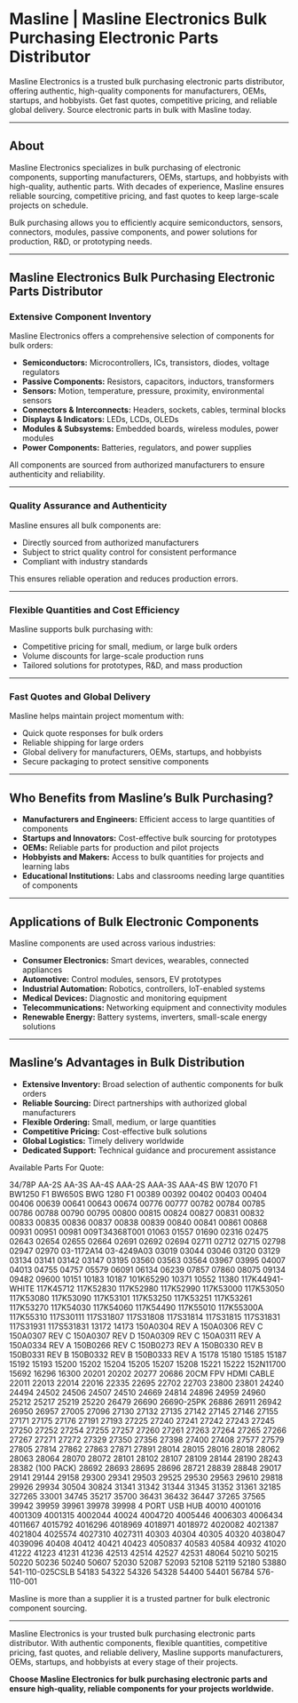 # Masline | Masline Electronics Bulk Purchasing Electronic Parts Distributor

Masline Electronics is a trusted bulk purchasing electronic parts distributor, offering authentic, high-quality components for manufacturers, OEMs, startups, and hobbyists. Get fast quotes, competitive pricing, and reliable global delivery. Source electronic parts in bulk with Masline today.

---

## About

Masline Electronics specializes in bulk purchasing of electronic components, supporting manufacturers, OEMs, startups, and hobbyists with high-quality, authentic parts. With decades of experience, Masline ensures reliable sourcing, competitive pricing, and fast quotes to keep large-scale projects on schedule.

Bulk purchasing allows you to efficiently acquire semiconductors, sensors, connectors, modules, passive components, and power solutions for production, R&D, or prototyping needs.

---

## Masline Electronics Bulk Purchasing Electronic Parts Distributor

### Extensive Component Inventory

Masline Electronics offers a comprehensive selection of components for bulk orders:

- **Semiconductors:** Microcontrollers, ICs, transistors, diodes, voltage regulators  
- **Passive Components:** Resistors, capacitors, inductors, transformers  
- **Sensors:** Motion, temperature, pressure, proximity, environmental sensors  
- **Connectors & Interconnects:** Headers, sockets, cables, terminal blocks  
- **Displays & Indicators:** LEDs, LCDs, OLEDs  
- **Modules & Subsystems:** Embedded boards, wireless modules, power modules  
- **Power Components:** Batteries, regulators, and power supplies  

All components are sourced from authorized manufacturers to ensure authenticity and reliability.

---

### Quality Assurance and Authenticity

Masline ensures all bulk components are:

- Directly sourced from authorized manufacturers  
- Subject to strict quality control for consistent performance  
- Compliant with industry standards  

This ensures reliable operation and reduces production errors.

---

### Flexible Quantities and Cost Efficiency

Masline supports bulk purchasing with:

- Competitive pricing for small, medium, or large bulk orders  
- Volume discounts for large-scale production runs  
- Tailored solutions for prototypes, R&D, and mass production  

---

### Fast Quotes and Global Delivery

Masline helps maintain project momentum with:

- Quick quote responses for bulk orders  
- Reliable shipping for large orders  
- Global delivery for manufacturers, OEMs, startups, and hobbyists  
- Secure packaging to protect sensitive components  

---

## Who Benefits from Masline’s Bulk Purchasing?

- **Manufacturers and Engineers:** Efficient access to large quantities of components  
- **Startups and Innovators:** Cost-effective bulk sourcing for prototypes  
- **OEMs:** Reliable parts for production and pilot projects  
- **Hobbyists and Makers:** Access to bulk quantities for projects and learning labs  
- **Educational Institutions:** Labs and classrooms needing large quantities of components  

---

## Applications of Bulk Electronic Components

Masline components are used across various industries:

- **Consumer Electronics:** Smart devices, wearables, connected appliances  
- **Automotive:** Control modules, sensors, EV prototypes  
- **Industrial Automation:** Robotics, controllers, IoT-enabled systems  
- **Medical Devices:** Diagnostic and monitoring equipment  
- **Telecommunications:** Networking equipment and connectivity modules  
- **Renewable Energy:** Battery systems, inverters, small-scale energy solutions  

---

## Masline’s Advantages in Bulk Distribution

- **Extensive Inventory:** Broad selection of authentic components for bulk orders  
- **Reliable Sourcing:** Direct partnerships with authorized global manufacturers  
- **Flexible Ordering:** Small, medium, or large quantities  
- **Competitive Pricing:** Cost-effective bulk solutions  
- **Global Logistics:** Timely delivery worldwide  
- **Dedicated Support:** Technical guidance and procurement assistance  


Available Parts For Quote:

34/78P
AA-2S
AA-3S
AA-4S
AAA-2S
AAA-3S
AAA-4S
BW 12070 F1
BW1250 F1
BW650S
BWG 1280 F1
00389
00392
00402
00403
00404
00406
00639
00641
00643
00674
00776
00777
00782
00784
00785
00786
00788
00790
00795
00800
00815
00824
00827
00831
00832
00833
00835
00836
00837
00838
00839
00840
00841
00861
00868
00931
00951
00981
009T34368T001
01063
01557
01690
02316
02475
02643
02654
02655
02664
02691
02692
02694
02711
02712
02715
02798
02947
02970
03-1172A14
03-4249A03
03019
03044
03046
03120
03129
03134
03141
03142
03147
03195
03560
03563
03564
03967
03995
04007
04013
04755
04757
05579
06091
06134
06239
07857
07860
08075
09134
09482
09600
10151
10183
10187
101K65290
10371
10552
11380
117K44941-WHITE
117K45712
117K52830
117K52980
117K52990
117K53000
117K53050
117K53080
117K53090
117K53101
117K53250
117K53251
117K53261
117K53270
117K54030
117K54060
117K54490
117K55010
117K55300A
117K55310
117S30111
117S31807
117S31808
117S31814
117S31815
117S31831
117S31931
117S531831
13172
14173
150A0304 REV A
150A0306 REV C
150A0307 REV C
150A0307 REV D
150A0309 REV C
150A0311 REV A
150A0334 REV A
150B0266 REV C
150B0273 REV A
150B0330 REV B
150B0331 REV B
150B0332 REV B
150B0333 REV A
15178
15180
15185
15187
15192
15193
15200
15202
15204
15205
15207
15208
15221
15222
152N11700
15692
16296
16300
20201
20202
20277
20686
20CM FPV HDMI CABLE
22011
22013
22014
22016
22335
22695
22702
22703
23800
23801
24240
24494
24502
24506
24507
24510
24669
24814
24896
24959
24960
25212
25217
25219
25220
26479
26690
26690-25PK
26886
26911
26942
26950
26957
27005
27096
27130
27132
27135
27142
27145
27146
27155
27171
27175
27176
27191
27193
27225
27240
27241
27242
27243
27245
27250
27252
27254
27255
27257
27260
27261
27263
27264
27265
27266
27267
27271
27272
27329
27350
27356
27398
27400
27408
27577
27579
27805
27814
27862
27863
27871
27891
28014
28015
28016
28018
28062
28063
28064
28070
28072
28101
28102
28107
28109
28144
28190
28243
28382 (100 PACK)
28692
28693
28695
28696
28721
28839
28848
29017
29141
29144
29158
29300
29341
29503
29525
29530
29563
29610
29818
29926
29934
30504
30824
31341
31342
31344
31345
31352
31361
32185
327265
33001
34745
35217
35700
36431
36432
36447
37265
37565
39942
39959
39961
39978
39998
4 PORT USB HUB
40010
4001016
4001309
4001315
4002044
40024
4004720
4005446
4006303
4006434
4011667
4015792
4016296
4018969
4018971
4018972
4020082
4021387
4021804
4025574
4027310
4027311
40303
40304
40305
40320
4038047
4039096
40408
40412
40421
40423
4050837
40583
40584
40932
41020
41222
41223
41231
41236
42513
42514
42527
42531
48064
50210
50215
50220
50236
50240
50607
52030
52087
52093
52108
52119
52180
53880
541-110-025CSLB
54183
54322
54326
54328
54400
54401
56784
576-110-001

Masline is more than a supplier it is a trusted partner for bulk electronic component sourcing.

---

Masline Electronics is your trusted bulk purchasing electronic parts distributor. With authentic components, flexible quantities, competitive pricing, fast quotes, and reliable delivery, Masline supports manufacturers, OEMs, startups, and hobbyists at every stage of their projects.  

**Choose Masline Electronics for bulk purchasing electronic parts and ensure high-quality, reliable components for your projects worldwide.**
